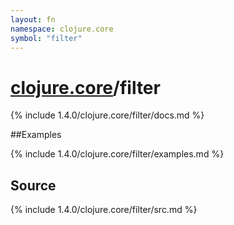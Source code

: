 ```yaml
---
layout: fn
namespace: clojure.core
symbol: "filter"
---
```


# [clojure.core](../)/filter

{% include 1.4.0/clojure.core/filter/docs.md %}

##Examples

{% include 1.4.0/clojure.core/filter/examples.md %}
## Source
{% include 1.4.0/clojure.core/filter/src.md %}

